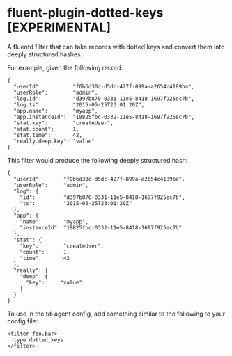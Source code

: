 fluent-plugin-dotted-keys [EXPERIMENTAL]
========================================

A fluentd filter that can take records with dotted keys and convert them
into deeply structured hashes.

For example, given the following record:

~~~
{
  "userId":          "f0b6d30d-d5dc-427f-899a-a2654c4189ba",
  "userRole":        "admin",
  "log.id":          "d397b870-0331-11e5-8418-1697f925ec7b",
  "log.ts":          "2015-05-25T23:01:20Z",
  "app.name":        "myapp",
  "app.instanceId":  "18825fbc-0332-11e5-8418-1697f925ec7b",
  "stat.key":        "createUser",
  "stat.count":      1,
  "stat.time":       42,
  "really.deep.key": "value"
}
~~~

This filter would produce the following deeply structured hash:

~~~
{
  "userId":       "f0b6d30d-d5dc-427f-899a-a2654c4189ba",
  "userRole":     "admin",
  "log": {
    "id":         "d397b870-0331-11e5-8418-1697f925ec7b",
    "ts":         "2015-05-25T23:01:20Z"
  },
  "app": {
    "name":       "myapp",
    "instanceId": "18825fbc-0332-11e5-8418-1697f925ec7b"
  },
  "stat": {
    "key":        "createUser",
    "count":      1,
    "time":       42
  },
  "really": {
    "deep": {
      "key":     "value"
    }
  }
}
~~~


To use in the td-agent config, add something similar to the following to your config file:

~~~
<filter foo.bar>
  type dotted_keys
</filter>
~~~

